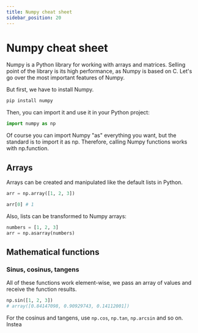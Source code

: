 ```yaml
---
title: Numpy cheat sheet
sidebar_position: 20
---
```



# Numpy cheat sheet 

Numpy is a Python library for working with arrays and matrices. Selling point of the library is its high performance, as Numpy is based on C. 
Let's go over the most important features of Numpy. 

But first, we have to install Numpy. 
```bash
pip install numpy
```
Then, you can import it and use it in your Python project: 

```python
import numpy as np
```

Of course you can import Numpy "as" everything you want, but the standard is to import it as np. 
Therefore, calling Numpy functions works with <i></i>np.function. 

## Arrays 

Arrays can be created and manipulated like the default lists in Python. 

```python
arr = np.array([1, 2, 3])

arr[0] # 1 
```

Also, lists can be transformed to Numpy arrays: 

```python
numbers = [1, 2, 3]
arr = np.asarray(numbers)
```



## Mathematical functions 

### Sinus, cosinus, tangens 
All of these functions work element-wise, we pass an array of values and receive the function results. 

```python
np.sin([1, 2, 3])
# array([0.84147098, 0.90929743, 0.14112001])
```

For the cosinus and tangens, use <code>np.cos</code>, <code>np.tan</code>, <code>np.arcsin</code> and so on. 
Instea